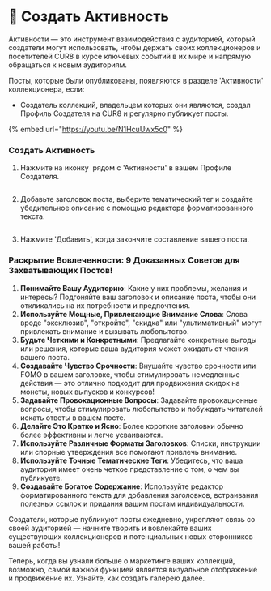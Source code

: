 # 📢 Создать Активность

Активности — это инструмент взаимодействия с аудиторией, который создатели могут использовать, чтобы держать своих коллекционеров и посетителей CUR8 в курсе ключевых событий в их мире и напрямую обращаться к новым аудиториям.

Посты, которые были опубликованы, появляются в разделе 'Активности' коллекционера, если:

* Создатель коллекций, владельцем которых они являются, создал Профиль Создателя на CUR8 и регулярно публикует посты.

{% embed url="https://youtu.be/N1HcuUwx5c0" %}

### Создать Активность

1. Нажмите на иконку <img src="../.gitbook/assets/Screenshot 2024-07-09 at 14.25.39.png" alt="" data-size="line"> рядом с 'Активности' в вашем Профиле Создателя.

<figure><img src="../.gitbook/assets/Screenshot 2024-09-20 at 15.56.18.png" alt=""><figcaption></figcaption></figure>

2. Добавьте заголовок поста, выберите тематический тег и создайте убедительное описание с помощью редактора форматированного текста.

<figure><img src="../.gitbook/assets/Screenshot 2024-07-09 at 15.13.27.png" alt=""><figcaption></figcaption></figure>

3. Нажмите 'Добавить', когда закончите составление вашего поста.

### Раскрытие Вовлеченности: 9 Доказанных Советов для Захватывающих Постов! <a href="#unlocking-engagement-10-proven-tips-for-captivating-posts" id="unlocking-engagement-10-proven-tips-for-captivating-posts"></a>

1. **Понимайте Вашу Аудиторию**: Какие у них проблемы, желания и интересы? Подгоняйте ваш заголовок и описание поста, чтобы они откликались на их потребности и предпочтения.
2. **Используйте Мощные, Привлекающие Внимание Слова**: Слова вроде "эксклюзив", "откройте", "скидка" или "ультимативный" могут привлекать внимание и вызывать любопытство.
3. **Будьте Четкими и Конкретными**: Предлагайте конкретные выгоды или решения, которые ваша аудитория может ожидать от чтения вашего поста.
4. **Создавайте Чувство Срочности**: Внушайте чувство срочности или FOMO в вашем заголовке, чтобы стимулировать немедленные действия — это отлично подходит для продвижения скидок на монеты, новых выпусков и конкурсов!
5. **Задавайте Провокационные Вопросы**: Задавайте провокационные вопросы, чтобы стимулировать любопытство и побуждать читателей искать ответы в вашем посте.
6. **Делайте Это Кратко и Ясно**: Более короткие заголовки обычно более эффективны и легче усваиваются.
7. **Используйте Различные Форматы Заголовков**: Списки, инструкции или спорные утверждения все помогают привлечь внимание.
8. **Используйте Точные Тематические Теги**: Убедитесь, что ваша аудитория имеет очень четкое представление о том, о чем вы публикуете.
9. **Создавайте Богатое Содержание**: Используйте редактор форматированного текста для добавления заголовков, встраивания полезных ссылок и придания вашим постам индивидуальности.

Создатели, которые публикуют посты ежедневно, укрепляют связь со своей аудиторией — начните творить и вовлекайте ваших существующих коллекционеров и потенциальных новых сторонников вашей работы!

Теперь, когда вы узнали больше о маркетинге ваших коллекций, возможно, самой важной функцией является визуальное отображение и продвижение их. Узнайте, как создать галерею далее.